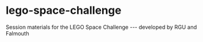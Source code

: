 # lego-space-challenge
Session materials for the LEGO Space Challenge --- developed by RGU and Falmouth
